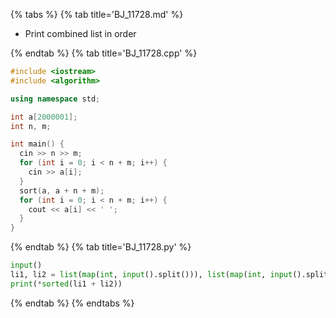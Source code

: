 {% tabs %}
{% tab title='BJ_11728.md' %}

* Print combined list in order

{% endtab %}
{% tab title='BJ_11728.cpp' %}

```cpp
#include <iostream>
#include <algorithm>

using namespace std;

int a[2000001];
int n, m;

int main() {
  cin >> n >> m;
  for (int i = 0; i < n + m; i++) {
    cin >> a[i];
  }
  sort(a, a + n + m);
  for (int i = 0; i < n + m; i++) {
    cout << a[i] << ' ';
  }
}
```

{% endtab %}
{% tab title='BJ_11728.py' %}

```py
input()
li1, li2 = list(map(int, input().split())), list(map(int, input().split()))
print(*sorted(li1 + li2))
```

{% endtab %}
{% endtabs %}